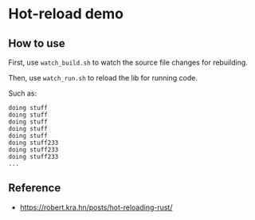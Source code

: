 # **Hot-reload demo**

## **How to use**

First, use `watch_build.sh` to watch the source file changes for rebuilding.

Then, use `watch_run.sh` to reload the lib for running code.

Such as:

```
doing stuff
doing stuff
doing stuff
doing stuff
doing stuff
doing stuff233
doing stuff233
doing stuff233
...
```

## **Reference**

- https://robert.kra.hn/posts/hot-reloading-rust/
